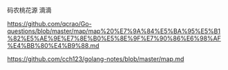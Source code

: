 码农桃花源 滴滴

https://github.com/qcrao/Go-questions/blob/master/map/map%20%E7%9A%84%E5%BA%95%E5%B1%82%E5%AE%9E%E7%8E%B0%E5%8E%9F%E7%90%86%E6%98%AF%E4%BB%80%E4%B9%88.md

https://github.com/cch123/golang-notes/blob/master/map.md
